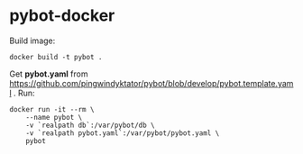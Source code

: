 # pybot-docker

Build image:
```
docker build -t pybot .
```
Get **pybot.yaml** from https://github.com/pingwindyktator/pybot/blob/develop/pybot.template.yaml .
Run:
```
docker run -it --rm \
	--name pybot \
	-v `realpath db`:/var/pybot/db \
	-v `realpath pybot.yaml`:/var/pybot/pybot.yaml \
	pybot
```
